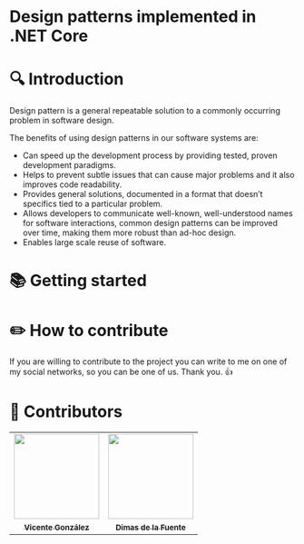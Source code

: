 # Design patterns implemented in .NET Core

# 🔍 Introduction

Design pattern is a general repeatable solution to a commonly occurring problem in software design.

The benefits of using design patterns in our software systems are:

* Can speed up the development process by providing tested, proven development paradigms.
* Helps to prevent subtle issues that can cause major problems and it also improves code readability.
* Provides general solutions, documented in a format that doesn’t specifics tied to a particular problem.
* Allows developers to communicate well-known, well-understood names for software interactions, common design patterns can be improved over time, making them more robust than ad-hoc design.
* Enables large scale reuse of software.

# 📚 Getting started

# ✏️ How to contribute

If you are willing to contribute to the project you can write to me on one of my social networks, so you can be one of us.
Thank you. 👍

# 🎩 Contributors

<table>
  <tr>
    <td align="center"><a href="https://vicentegnz.github.io/"><img src="https://avatars0.githubusercontent.com/u/26766270?s=460&u=28b8c7c07afadb5b6fddd9ae5c7e2740fafbb841&v=4" width="150px;" alt=""/><br /><sub><b>Vicente González</b</sub></a><br />
     </td>
          <td align="center"><a href="https://github.com/dimas-delafuente"><img src="https://avatars0.githubusercontent.com/u/22623667?s=460&u=e138deb23c85c9dc779b0bbaeb351095c3d46f62&v=4" width="150px;" alt=""/><br /><sub><b>Dimas de la Fuente</b</sub></a><br />
        </td>
   </tr>
</table>
